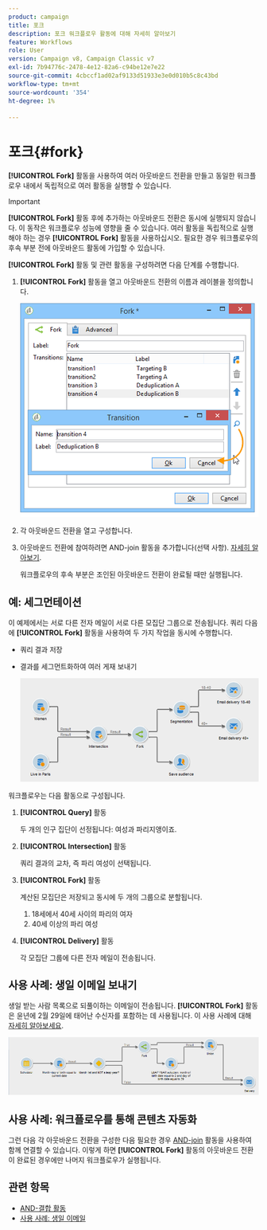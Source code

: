 ```yaml
---
product: campaign
title: 포크
description: 포크 워크플로우 활동에 대해 자세히 알아보기
feature: Workflows
role: User
version: Campaign v8, Campaign Classic v7
exl-id: 7b94776c-2478-4e12-82a6-c94be12e7e22
source-git-commit: 4cbccf1ad02af9133d51933e3e0d010b5c8c43bd
workflow-type: tm+mt
source-wordcount: '354'
ht-degree: 1%

---
```


# 포크{#fork}



**[!UICONTROL Fork]** 활동을 사용하여 여러 아웃바운드 전환을 만들고 동일한 워크플로우 내에서 독립적으로 여러 활동을 실행할 수 있습니다.

>[!IMPORTANT]
>
>**[!UICONTROL Fork]** 활동 후에 추가하는 아웃바운드 전환은 동시에 실행되지 않습니다. 이 동작은 워크플로우 성능에 영향을 줄 수 있습니다. 여러 활동을 독립적으로 실행해야 하는 경우 **[!UICONTROL Fork]** 활동을 사용하십시오. 필요한 경우 워크플로우의 후속 부분 전에 아웃바운드 활동에 가입할 수 있습니다.

**[!UICONTROL Fork]** 활동 및 관련 활동을 구성하려면 다음 단계를 수행합니다.

1. **[!UICONTROL Fork]** 활동을 열고 아웃바운드 전환의 이름과 레이블을 정의합니다.

   ![](assets/s_user_segmentation_fork.png)

1. 각 아웃바운드 전환을 열고 구성합니다.
1. 아웃바운드 전환에 참여하려면 AND-join 활동을 추가합니다(선택 사항). [자세히 알아보기](and-join.md).

   워크플로우의 후속 부분은 조인된 아웃바운드 전환이 완료될 때만 실행됩니다.

## 예: 세그먼테이션

이 예제에서는 서로 다른 전자 메일이 서로 다른 모집단 그룹으로 전송됩니다. 쿼리 다음에 **[!UICONTROL Fork]** 활동을 사용하여 두 가지 작업을 동시에 수행합니다.

* 쿼리 결과 저장
* 결과를 세그먼트화하여 여러 게재 보내기

  ![포크 활동은 두 쿼리의 교차를 따르며 목록 업데이트 활동 및 분할 활동 앞에 옵니다.](assets/wkf_fork_example.png)

워크플로우는 다음 활동으로 구성됩니다.

1. **[!UICONTROL Query]** 활동

   두 개의 인구 집단이 선정됩니다: 여성과 파리지앵이죠.

1. **[!UICONTROL Intersection]** 활동

   쿼리 결과의 교차, 즉 파리 여성이 선택됩니다.

1. **[!UICONTROL Fork]** 활동

   계산된 모집단은 저장되고 동시에 두 개의 그룹으로 분할됩니다.

   1. 18세에서 40세 사이의 파리의 여자
   1. 40세 이상의 파리 여성

1. **[!UICONTROL Delivery]** 활동

   각 모집단 그룹에 다른 전자 메일이 전송됩니다.

## 사용 사례: 생일 이메일 보내기

생일 받는 사람 목록으로 되풀이하는 이메일이 전송됩니다. **[!UICONTROL Fork]** 활동은 윤년에 2월 29일에 태어난 수신자를 포함하는 데 사용됩니다. 이 사용 사례에 대해 [자세히 알아보세요](send-a-birthday-email.md).

![포크 활동은 테스트 활동 뒤에 있으며 두 쿼리 활동 앞에 있습니다.](assets/birthday-workflow_usecase_1.png)

## 사용 사례: 워크플로우를 통해 콘텐츠 자동화


그런 다음 각 아웃바운드 전환을 구성한 다음 필요한 경우 [AND-join](and-join.md) 활동을 사용하여 함께 연결할 수 있습니다. 이렇게 하면 **[!UICONTROL Fork]** 활동의 아웃바운드 전환이 완료된 경우에만 나머지 워크플로우가 실행됩니다.

## 관련 항목

* [AND-결합 활동](and-join.md)
* [사용 사례: 생일 이메일](send-a-birthday-email.md)
